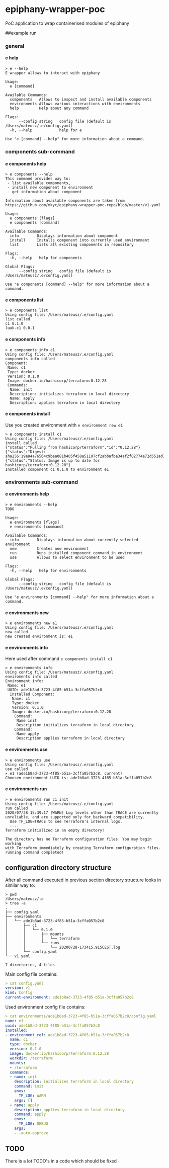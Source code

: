 # epiphany-wrapper-poc
PoC application to wrap containerised modules of epiphany

##example run

### general 

#### e help 

```shell
> e --help                        
E wrapper allows to interact with epiphany

Usage:
  e [command]

Available Commands:
  components   Allows to inspect and install available components
  environments Allows various interactions with environments
  help         Help about any command

Flags:
      --config string   config file (default is /Users/mateusz/.e/config.yaml)
  -h, --help            help for e

Use "e [command] --help" for more information about a command.

```

### components sub-command

#### e components help

```shell
> e components --help
This command provides way to:
 - list available components, 
 - install new component to environment
 - get information about component

Information about available components are taken from https://github.com/mkyc/epiphany-wrapper-poc-repo/blob/master/v1.yaml

Usage:
  e components [flags]
  e components [command]

Available Commands:
  info        Displays information about component
  install     Installs component into currently used environment
  list        Lists all existing components in repository

Flags:
  -h, --help   help for components

Global Flags:
      --config string   config file (default is /Users/mateusz/.e/config.yaml)

Use "e components [command] --help" for more information about a command.

```

#### e components list 

```shell
> e components list  
Using config file: /Users/mateusz/.e/config.yaml
list called
c1 0.1.0
luuk-c1 0.0.1
```

#### e components info

```shell
> e components info c1
Using config file: /Users/mateusz/.e/config.yaml
components info called
Component:
 Name: c1
 Type: docker
 Version: 0.1.0
 Image: docker.io/hashicorp/terraform:0.12.28
 Commands:
  Name: init
  Description: initializes terraform in local directory
  Name: apply
  Description: applies terraform in local directory
```

#### e components install

Use you created environment with `e environment new e1`

```shell
> e components install c1
Using config file: /Users/mateusz/.e/config.yaml
install called
{"status":"Pulling from hashicorp/terraform","id":"0.12.28"}
{"status":"Digest: sha256:19a84a76564c9bea081b405f458a51107cf2abbafba34af2f02774e72d551ad1"}
{"status":"Status: Image is up to date for hashicorp/terraform:0.12.28"}
Installed component c1 0.1.0 to environment e1
```

### environments sub-command

#### e environments help

```shell
> e environments --help
TODO

Usage:
  e environments [flags]
  e environments [command]

Available Commands:
  info        Displays information about currently selected environment
  new         Creates new environment
  run         Runs installed component command in environment
  use         Allows to select environment to be used

Flags:
  -h, --help   help for environments

Global Flags:
      --config string   config file (default is /Users/mateusz/.e/config.yaml)

Use "e environments [command] --help" for more information about a command.
```

#### e environments new

```shell
> e environments new e1
Using config file: /Users/mateusz/.e/config.yaml
new called
new created environment is: e1
```

#### e environments info

Here used after command `e components install c1`

```shell
> e environments info    
Using config file: /Users/mateusz/.e/config.yaml
enviroments info called
Environment info:
 Name: e1
 UUID: ade1b8ad-3723-4f85-b51a-3cffa057b2c8
  Installed Component:
   Name: c1
   Type: docker
   Version: 0.1.0
   Image: docker.io/hashicorp/terraform:0.12.28
    Command:
     Name init
     Description initializes terraform in local directory
    Command:
     Name apply
     Description applies terraform in local directory
```

#### e environments use

```shell 
> e environments use
Using config file: /Users/mateusz/.e/config.yaml
use called
✔ e1 (ade1b8ad-3723-4f85-b51a-3cffa057b2c8, current)
Choosen environment UUID is: ade1b8ad-3723-4f85-b51a-3cffa057b2c8
```

#### e environments run

```shell
> e environments run c1 init
Using config file: /Users/mateusz/.e/config.yaml
run called
2020/07/28 15:39:17 [WARN] Log levels other than TRACE are currently unreliable, and are supported only for backward compatibility.
  Use TF_LOG=TRACE to see Terraform's internal logs.
  ----
Terraform initialized in an empty directory!

The directory has no Terraform configuration files. You may begin working
with Terraform immediately by creating Terraform configuration files.
running command completed!
```

## configuration directory structure

After all command executed in previous section directory structure looks in similar way to: 

```shell
> pwd
/Users/mateusz/.e
> tree -a
.
├── config.yaml
├── environments
│   └── ade1b8ad-3723-4f85-b51a-3cffa057b2c8
│       ├── c1
│       │   └── 0.1.0
│       │       ├── mounts
│       │       │   └── terraform
│       │       └── runs
│       │           └── 20200728-173415.915CEST.log
│       └── config.yaml
└── v1.yaml

7 directories, 4 files
```

Main config file contains: 

```yaml
> cat config.yaml 
version: v1
kind: Config
current-environment: ade1b8ad-3723-4f85-b51a-3cffa057b2c8
```

Used environment config file contains: 

```yaml
> cat environments/ade1b8ad-3723-4f85-b51a-3cffa057b2c8/config.yaml 
name: e1
uuid: ade1b8ad-3723-4f85-b51a-3cffa057b2c8
installed:
- environment_ref: ade1b8ad-3723-4f85-b51a-3cffa057b2c8
  name: c1
  type: docker
  version: 0.1.0
  image: docker.io/hashicorp/terraform:0.12.28
  workdir: /terraform
  mounts:
  - /terraform
  commands:
  - name: init
    description: initializes terraform in local directory
    command: init
    envs:
      TF_LOG: WARN
    args: []
  - name: apply
    description: applies terraform in local directory
    command: apply
    envs:
      TF_LOG: DEBUG
    args:
    - -auto-approve
```

## TODO

There is a lot TODO's in a code which should be fixed